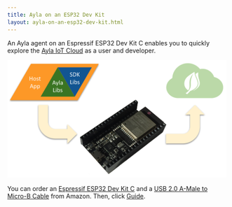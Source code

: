 ```yaml
---
title: Ayla on an ESP32 Dev Kit
layout: ayla-on-an-esp32-dev-kit.html
---
```


An Ayla agent on an Espressif ESP32 Dev Kit C enables you to quickly explore the [Ayla IoT Cloud](https://www.aylanetworks.com/) as a user and developer.

<img src="ayla-on-an-esp32devkit.png" width="500">

You can order an [Espressif ESP32 Dev Kit C](https://www.amazon.com/Espressif-ESP32-ESP32-DEVKITC-ESP-WROOM-32-soldered/dp/B01N0SB08Q/ref=sr_1_1?keywords=espressif+esp32+devkitc&qid=1551982192&s=gateway&sr=8-1) and a [USB 2.0 A-Male to Micro-B Cable](https://www.amazon.com/AmazonBasics-Male-Micro-Cable-Black/dp/B0719H12WD/ref=sr_1_1_sspa?keywords=USB+2.0+A-Male+to+Micro&qid=1551981677&s=gateway&sr=8-1-spons&psc=1) from Amazon. Then, click [Guide](guide).

